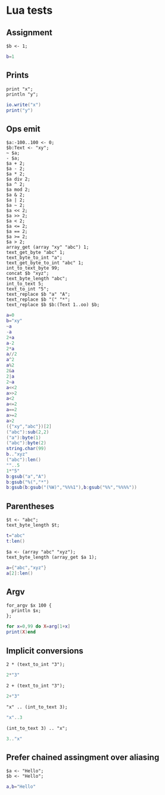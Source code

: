 # Lua tests

## Assignment

```polygolf
$b <- 1;
```

```lua
b=1
```

## Prints

```polygolf
print "x";
println "y";
```

```lua nogolf
io.write("x")
print("y")
```

## Ops emit

```polygolf
$a:-100..100 <- 0;
$b:Text <- "xy";
~ $a;
- $a;
$a + 2;
$a - 2;
$a * 2;
$a div 2;
$a ^ 2;
$a mod 2;
$a & 2;
$a | 2;
$a ~ 2;
$a << 2;
$a >> 2;
$a < 2;
$a <= 2;
$a == 2;
$a >= 2;
$a > 2;
array_get (array "xy" "abc") 1;
text_get_byte "abc" 1;
text_byte_to_int "a";
text_get_byte_to_int "abc" 1;
int_to_text_byte 99;
concat $b "xyz";
text_byte_length "abc";
int_to_text 5;
text_to_int "5";
text_replace $b "a" "A";
text_replace $b "(" "*";
text_replace $b $b:(Text 1..oo) $b;
```

```lua nogolf
a=0
b="xy"
~a
-a
2+a
a-2
2*a
a//2
a^2
a%2
2&a
2|a
2~a
a<<2
a>>2
a<2
a<=2
a==2
a>=2
a>2
({"xy","abc"})[2]
("abc"):sub(2,2)
("a"):byte(1)
("abc"):byte(2)
string.char(99)
b.."xyz"
("abc"):len()
""..5
1*"5"
b:gsub("a","A")
b:gsub("%(","*")
b:gsub(b:gsub("(%W)","%%%1"),b:gsub("%%","%%%%"))
```

## Parentheses

```polygolf
$t <- "abc";
text_byte_length $t;
```

```lua nogolf
t="abc"
t:len()
```

```polygolf
$a <- (array "abc" "xyz");
text_byte_length (array_get $a 1);
```

```lua nogolf
a={"abc","xyz"}
a[2]:len()
```

## Argv

```polygolf
for_argv $x 100 {
  println $x;
};
```

```lua nogolf
for x=0,99 do X=arg[1+x]
print(X)end
```

## Implicit conversions

```polygolf
2 * (text_to_int "3");
```

```lua
2*"3"
```

```polygolf
2 + (text_to_int "3");
```

```lua
2+"3"
```

```polygolf
"x" .. (int_to_text 3);
```

```lua
"x"..3
```

```polygolf
(int_to_text 3) .. "x";
```

```lua
3.."x"
```

## Prefer chained assingment over aliasing

```polygolf
$a <- "Hello";
$b <- "Hello";
```

```lua
a,b="Hello"
```
